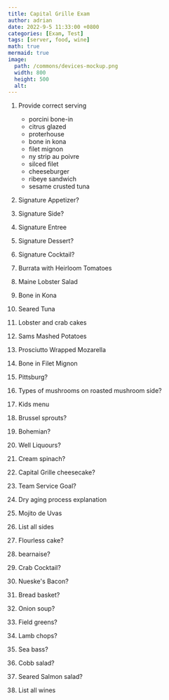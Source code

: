 ```yaml
---
title: Capital Grille Exam
author: adrian
date: 2022-9-5 11:33:00 +0800
categories: [Exam, Test]
tags: [server, food, wine]
math: true
mermaid: true
image:
  path: /commons/devices-mockup.png
  width: 800
  height: 500
  alt: 
---
```


1. Provide correct serving 

    * porcini bone-in
    * citrus glazed 
    * proterhouse
    * bone in kona
    * filet mignon
    * ny strip au poivre
    * silced filet
    * cheeseburger
    * ribeye sandwich
    * sesame crusted tuna

2. Signature Appetizer?

3. Signature Side?

4. Signature Entree

5. Signature Dessert?

6. Signature Cocktail?

7. Burrata with Heirloom Tomatoes

8. Maine Lobster Salad

9. Bone in Kona

10. Seared Tuna

11. Lobster and crab cakes

12. Sams Mashed Potatoes

13. Prosciutto Wrapped Mozarella

14. Bone in Filet Mignon

15. Pittsburg? 

16. Types of mushrooms on roasted mushroom side?

17. Kids menu

18. Brussel sprouts?

19. Bohemian?

20. Well Liquours?

21. Cream spinach?

22. Capital Grille cheesecake?

23. Team Service Goal?

24. Dry aging process explanation

25. Mojito de Uvas

26. List all sides

27. Flourless cake?

28. bearnaise?

29. Crab Cocktail?

30. Nueske's Bacon?

31. Bread basket?

32. Onion soup?

33. Field greens?

34. Lamb chops?

35. Sea bass?

36. Cobb salad?

37. Seared Salmon salad?

38. List all wines